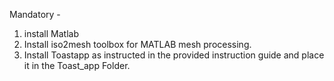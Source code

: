 Mandatory - 
1. install Matlab
2. Install iso2mesh toolbox for MATLAB mesh processing.
3. Install Toastapp as instructed in the provided instruction guide and place it in the Toast_app Folder.
